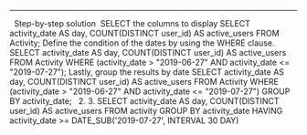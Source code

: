 ****
​
​
Step-by-step solution
​
SELECT the columns to display
SELECT activity_date AS day, COUNT(DISTINCT user_id) AS active_users
FROM Activity;
Define the condition of the dates by using the WHERE clause.
SELECT activity_date AS day, COUNT(DISTINCT user_id) AS active_users
FROM Activity
WHERE (activity_date > "2019-06-27" AND activity_date <= "2019-07-27");
Lastly, group the results by date
SELECT activity_date AS day, COUNT(DISTINCT user_id) AS active_users
FROM Activity
WHERE (activity_date > "2019-06-27" AND activity_date <= "2019-07-27")
GROUP BY activity_date;
​
​
2.
3. SELECT activity_date AS day, COUNT(DISTINCT user_id) AS active_users
FROM activity
GROUP BY activity_date
HAVING activity_date >= DATE_SUB('2019-07-27', INTERVAL 30 DAY)